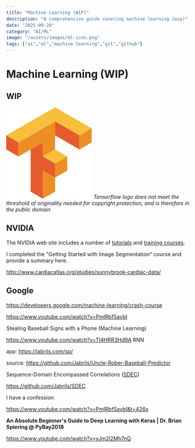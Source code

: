 ```yaml
---
title: "Machine Learning (WIP)"
description: "A comprehensive guide covering machine learning (wip)"
date: "2025-09-20"
category: "AI/ML"
image: "/assets/images/ml-icon.png"
tags: ["ai","ml","machine learning","git","github"]
---
```


# Machine Learning (WIP)

## WIP

![](/assets/images/machinelearningwip/tensorflow-logo.svg)
*Tensorflow logo does not meet the threshold of originality needed for copyright protection, and is therefore in the public domain*


## NVIDIA

The NVIDIA web site includes a number of [tutorials](https://developer.nvidia.com/embedded/learn/tutorials) and [training courses](https://www.nvidia.com/en-us/training/). 

I completed the "Getting Started with Image Segmentation" course and provide a summary here.

http://www.cardiacatlas.org/studies/sunnybrook-cardiac-data/


## Google

https://developers.google.com/machine-learning/crash-course

https://www.youtube.com/watch?v=PmlRbfSavbI

Stealing Baseball Signs with a Phone (Machine Learning)

https://www.youtube.com/watch?v=TI4HRR3Hd9A RNN 

app: https://jabrils.com/sp/

source: https://github.com/Jabrils/Uncle-Rober-Baseball-Predictor

Sequence-Domain Encompassed Correlations ([SDEC](https://github.com/Jabrils/Uncle-Rober-Baseball-Predictor/tree/master/SDEC%20(Init)))

https://github.com/Jabrils/SDEC

I have a confession

https://www.youtube.com/watch?v=PmlRbfSavbI&t=426s

**An Absolute Beginner's Guide to Deep Learning with Keras | Dr. Brian Spiering @ PyBay2018**

https://www.youtube.com/watch?v=yJm2l2Mh7nQ
